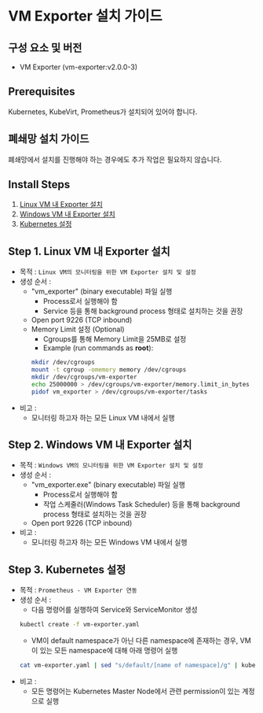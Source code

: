 # VM Exporter 설치 가이드

## 구성 요소 및 버전
* VM Exporter (vm-exporter:v2.0.0-3)

## Prerequisites
Kubernetes, KubeVirt, Prometheus가 설치되어 있어야 합니다.

## 폐쇄망 설치 가이드
폐쇄망에서 설치를 진행해야 하는 경우에도 추가 작업은 필요하지 않습니다.

## Install Steps
1. [Linux VM 내 Exporter 설치](#step-1-linux-vm-내-exporter-설치)
2. [Windows VM 내 Exporter 설치](#step-2-windows-vm-내-exporter-설치)
3. [Kubernetes 설정](#step-3-kubernetes-설정)

## Step 1. Linux VM 내 Exporter 설치
* 목적 : `Linux VM의 모니터링을 위한 VM Exporter 설치 및 설정`
* 생성 순서 :
  * "vm_exporter" (binary executable) 파일 실행
    * Process로서 실행해야 함
    * Service 등을 통해 background process 형태로 설치하는 것을 권장
  * Open port 9226 (TCP inbound)
  * Memory Limit 설정 (Optional)
    * Cgroups를 통해 Memory Limit을 25MB로 설정
    * Example (run commands as <b>root</b>):
    ```bash
    mkdir /dev/cgroups
    mount -t cgroup -omemory memory /dev/cgroups
    mkdir /dev/cgroups/vm-exporter
    echo 25000000 > /dev/cgroups/vm-exporter/memory.limit_in_bytes
    pidof vm_exporter > /dev/cgroups/vm-exporter/tasks
    ```
* 비고 : 
  * 모니터링 하고자 하는 모든 Linux VM 내에서 실행

## Step 2. Windows VM 내 Exporter 설치
* 목적 : `Windows VM의 모니터링을 위한 VM Exporter 설치 및 설정`
* 생성 순서 : 
  * "vm_exporter.exe" (binary executable) 파일 실행
    * Process로서 실행해야 함
    * 작업 스케줄러(Windows Task Scheduler) 등을 통해 background process 형태로 설치하는 것을 권장
  * Open port 9226 (TCP inbound)
* 비고 : 
  * 모니터링 하고자 하는 모든 Windows VM 내에서 실행

## Step 3. Kubernetes 설정
* 목적 : `Prometheus - VM Exporter 연동`
* 생성 순서 : 
  * 다음 명령어를 실행하여 Service와 ServiceMonitor 생성
  ```bash
  kubectl create -f vm-exporter.yaml
  ```
    * VM이 default namespace가 아닌 다른 namespace에 존재하는 경우, VM이 있는 모든 namespace에 대해 아래 명령어 실행
    ```bash
    cat vm-exporter.yaml | sed "s/default/[name of namespace]/g" | kubectl create -f -
    ```
* 비고 : 
  * 모든 명령어는 Kubernetes Master Node에서 관련 permission이 있는 계정으로 실행
